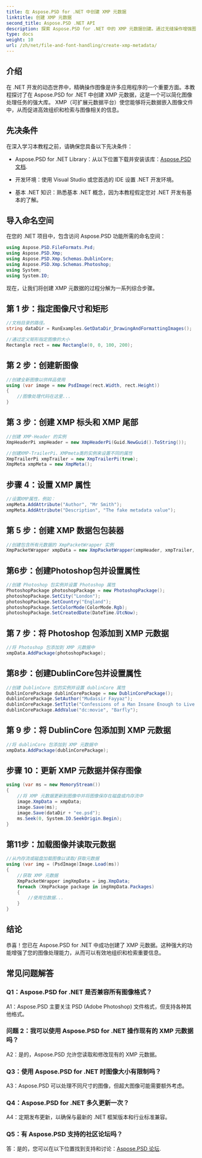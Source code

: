 ```yaml
---
title: 在 Aspose.PSD for .NET 中创建 XMP 元数据
linktitle: 创建 XMP 元数据
second_title: Aspose.PSD .NET API
description: 探索 Aspose.PSD for .NET 中的 XMP 元数据创建。通过无缝操作增强图像组织。
type: docs
weight: 10
url: /zh/net/file-and-font-handling/create-xmp-metadata/
---
```

## 介绍

在 .NET 开发的动态世界中，精确操作图像是许多应用程序的一个重要方面。本教程探讨了在 Aspose.PSD for .NET 中创建 XMP 元数据，这是一个可以简化图像处理任务的强大库。 XMP（可扩展元数据平台）使您能够将元数据嵌入图像文件中，从而促进高效组织和检索与图像相关的信息。

## 先决条件

在深入学习本教程之前，请确保您具备以下先决条件：

-  Aspose.PSD for .NET Library：从以下位置下载并安装该库：[Aspose.PSD 文档](https://reference.aspose.com/psd/net/).

- 开发环境：使用 Visual Studio 或您首选的 IDE 设置 .NET 开发环境。

- 基本 .NET 知识：熟悉基本 .NET 概念，因为本教程假定您对 .NET 开发有基本的了解。

## 导入命名空间

在您的 .NET 项目中，包含访问 Aspose.PSD 功能所需的命名空间：

```csharp
using Aspose.PSD.FileFormats.Psd;
using Aspose.PSD.Xmp;
using Aspose.PSD.Xmp.Schemas.DublinCore;
using Aspose.PSD.Xmp.Schemas.Photoshop;
using System;
using System.IO;
```

现在，让我们将创建 XMP 元数据的过程分解为一系列综合步骤。

## 第 1 步：指定图像尺寸和矩形

```csharp
//文档目录的路径。
string dataDir = RunExamples.GetDataDir_DrawingAndFormattingImages();

//通过定义矩形指定图像的大小
Rectangle rect = new Rectangle(0, 0, 100, 200);
```

## 第 2 步：创建新图像

```csharp
//创建全新图像以供样品使用
using (var image = new PsdImage(rect.Width, rect.Height))
{
    //图像处理代码在这里...
}
```

## 第 3 步：创建 XMP 标头和 XMP 尾部

```csharp
//创建 XMP-Header 的实例
XmpHeaderPi xmpHeader = new XmpHeaderPi(Guid.NewGuid().ToString());

//创建XMP-TrailerPi、XMPmeta类的实例来设置不同的属性
XmpTrailerPi xmpTrailer = new XmpTrailerPi(true);
XmpMeta xmpMeta = new XmpMeta();
```

## 步骤 4：设置 XMP 属性

```csharp
//设置XMP属性，例如：
xmpMeta.AddAttribute("Author", "Mr Smith");
xmpMeta.AddAttribute("Description", "The fake metadata value");
```

## 第 5 步：创建 XMP 数据包包装器

```csharp
//创建包含所有元数据的 XmpPacketWrapper 实例
XmpPacketWrapper xmpData = new XmpPacketWrapper(xmpHeader, xmpTrailer, xmpMeta);
```

## 第6步：创建Photoshop包并设置属性

```csharp
//创建 Photoshop 包实例并设置 Photoshop 属性
PhotoshopPackage photoshopPackage = new PhotoshopPackage();
photoshopPackage.SetCity("London");
photoshopPackage.SetCountry("England");
photoshopPackage.SetColorMode(ColorMode.Rgb);
photoshopPackage.SetCreatedDate(DateTime.UtcNow);
```

## 第 7 步：将 Photoshop 包添加到 XMP 元数据

```csharp
//将 Photoshop 包添加到 XMP 元数据中
xmpData.AddPackage(photoshopPackage);
```

## 第8步：创建DublinCore包并设置属性

```csharp
//创建 DublinCore 包的实例并设置 dublinCore 属性
DublinCorePackage dublinCorePackage = new DublinCorePackage();
dublinCorePackage.SetAuthor("Mudassir Fayyaz");
dublinCorePackage.SetTitle("Confessions of a Man Insane Enough to Live With the Beasts");
dublinCorePackage.AddValue("dc:movie", "Barfly");
```

## 第 9 步：将 DublinCore 包添加到 XMP 元数据

```csharp
//将 dublinCore 包添加到 XMP 元数据中
xmpData.AddPackage(dublinCorePackage);
```

## 步骤 10：更新 XMP 元数据并保存图像

```csharp
using (var ms = new MemoryStream())
{
    //将 XMP 元数据更新到图像中并将图像保存在磁盘或内存流中
    image.XmpData = xmpData;
    image.Save(ms);
    image.Save(dataDir + "ee.psd");
    ms.Seek(0, System.IO.SeekOrigin.Begin);
}
```

## 第11步：加载图像并读取元数据

```csharp
//从内存流或磁盘加载图像以读取/获取元数据
using (var img = (PsdImage)Image.Load(ms))
{
    //获取 XMP 元数据
    XmpPacketWrapper imgXmpData = img.XmpData;
    foreach (XmpPackage package in imgXmpData.Packages)
    {
        //使用包数据...
    }
}
```

## 结论

恭喜！您已在 Aspose.PSD for .NET 中成功创建了 XMP 元数据。这种强大的功能增强了您的图像处理能力，从而可以有效地组织和检索重要信息。

## 常见问题解答

### Q1：Aspose.PSD for .NET 是否兼容所有图像格式？

A1：Aspose.PSD 主要关注 PSD (Adobe Photoshop) 文件格式，但支持各种其他格式。

### 问题 2：我可以使用 Aspose.PSD for .NET 操作现有的 XMP 元数据吗？

A2：是的，Aspose.PSD 允许您读取和修改现有的 XMP 元数据。

### Q3：使用 Aspose.PSD for .NET 时图像大小有限制吗？

A3：Aspose.PSD 可以处理不同尺寸的图像，但超大图像可能需要额外考虑。

### Q4：Aspose.PSD for .NET 多久更新一次？

A4：定期发布更新，以确保与最新的 .NET 框架版本和行业标准兼容。

### Q5：有 Aspose.PSD 支持的社区论坛吗？

答：是的，您可以在以下位置找到支持和讨论：[Aspose.PSD 论坛](https://forum.aspose.com/c/psd/34).